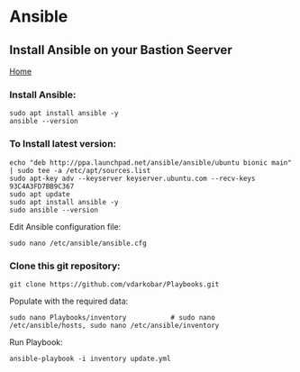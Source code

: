# Ansible 
## Install Ansible on your Bastion Seerver
  
<p align="left">
  <a href="https://github.com/vdarkobar/Home_Lab">Home</a>
</p>  
  
### Install Ansible:
```
sudo apt install ansible -y
ansible --version
```
	
### To Install latest version:
```
echo "deb http://ppa.launchpad.net/ansible/ansible/ubuntu bionic main" | sudo tee -a /etc/apt/sources.list
sudo apt-key adv --keyserver keyserver.ubuntu.com --recv-keys 93C4A3FD7BB9C367
sudo apt update
sudo apt install ansible -y
sudo ansible --version
```
  
Edit Ansible configuration file:
```
sudo nano /etc/ansible/ansible.cfg
```
    
### Clone this git repository:
```
git clone https://github.com/vdarkobar/Playbooks.git
```
  
Populate with the required data:
```
sudo nano Playbooks/inventory			# sudo nano /etc/ansible/hosts, sudo nano /etc/ansible/inventory
```  
  
Run Playbook:
```
ansible-playbook -i inventory update.yml
```
